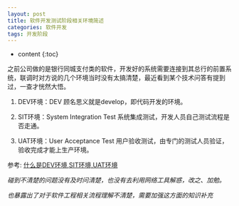 ```yaml
---
layout: post
title: 软件开发测试阶段相关环境简述
categories: 软件开发
tags: 开发阶段
---
```


* content
{:toc}

之前公司做的是银行同城支付类的软件，开发好的系统需要连接到其总行的前置系统，联调时对方说的几个环境当时没有太搞清楚，最近看到某个技术问答有提到过，一查才恍然大悟。

1. DEV环境：DEV 顾名思义就是develop，即代码开发的环境。

2. SIT环境：System Integration Test 系统集成测试，开发人员自己测试流程是否走通。

3. UAT环境：User Acceptance Test 用户验收测试，由专门的测试人员验证，验收完成才能上生产环境。

参考: [什么是DEV环境,SIT环境,UAT环境](http://www.live-in.org/archives/2008.html)

*碰到不清楚的问题没有及时问清楚，也没有去利用网络工具解惑，改之、加勉。*

*也暴露出了对于软件工程相关流程理解不清楚，需要加强这方面的知识补充*
